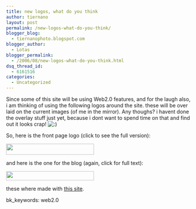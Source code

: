 ```yaml
---
title: new logos, what do you think
author: tiernano
layout: post
permalink: /new-logos-what-do-you-think/
blogger_blog:
  - tiernanophoto.blogspot.com
blogger_author:
  - Lotas
blogger_permalink:
  - /2006/08/new-logos-what-do-you-think.html
dsq_thread_id:
  - 6161516
categories:
  - Uncategorized
---
```

Since some of this site will be using Web2.0 features, and for the laugh also, i am thinking of using the following logos around the site. these will be over laid on the current images (of me in the mirror). Any thoughs? i havent done the overlay stuff just yet, because i dont want to spend time on that and find out it looks crap! <img src="http://www.geekphotographer.com/wp-includes/images/smilies/icon_smile.gif" alt=":)" class="wp-smiley" /> 

So, here is the front page logo (click to see the full version):

<a href="http://lsnbackup.nfshost.com/newlogoswhatdoyouthink_E8E2/reflectTiernanOToolePhotographyBETA4.png" atomicselection="true"><img height="30" src="http://lsnbackup.nfshost.com/newlogoswhatdoyouthink_E8E2/reflectTiernanOToolePhotographyBETA_.png" width="240" /></a> 

and here is the one for the blog (again, click for full text):

<a href="http://lsnbackup.nfshost.com/newlogoswhatdoyouthink_E8E2/reflectTiernanOToolePhotographyBlogB.png" atomicselection="true"><img height="25" src="http://lsnbackup.nfshost.com/newlogoswhatdoyouthink_E8E2/reflectTiernanOToolePhotographyBlogB1.png" width="240" /></a> 

these where made with [this site][1].

bk_keywords: web2.0

 [1]: http://msig.info/web2.php